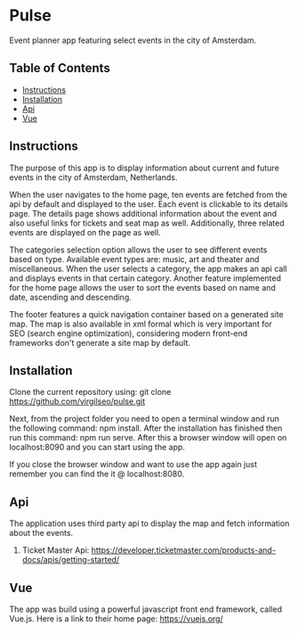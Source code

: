 # Pulse

Event planner app featuring select events in the city of Amsterdam.

## Table of Contents

* [Instructions](#instructions)
* [Installation](#installation)
* [Api](#api)
* [Vue](#vue)

## Instructions

The purpose of this app is to display information about current and future events in the city of Amsterdam, Netherlands.

When the user navigates to the home page, ten events are fetched from the api by default and displayed to the user. Each event is clickable to its details page. The details page shows additional information about the event and also useful links for tickets and seat map as well. Additionally, three related events are displayed on the page as well.

The categories selection option allows the user to see different events based on type. Available event types are: music, art and theater and miscellaneous. When the user selects a category, the app makes an api call and displays events in that certain category.
Another feature implemented for the home page allows the user to sort the events based on name and date, ascending and descending.

The footer features a quick navigation container based on a generated site map. The map is also available in xml formal which is very important for SEO (search engine optimization), considering modern front-end frameworks don't generate a site map by default.

## Installation

Clone the current repository using: git clone https://github.com/virgilseo/pulse.git

Next, from the project folder you need to open a terminal window and run the following command: npm install. After the installation has finished then run this command: npm run serve.
After this a browser window will open on localhost:8090 and you can start using the app.

If you close the browser window and want to use the app again just remember you can find the it @ localhost:8080.

## Api
The application uses third party api to display the map and fetch information about the events.

1. Ticket Master Api: https://developer.ticketmaster.com/products-and-docs/apis/getting-started/

## Vue

The app was build using a powerful javascript front end framework, called Vue.js. Here is a link to their home page: https://vuejs.org/
